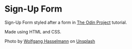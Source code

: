 # Sign-Up Form

Sign-Up Form styled after a form in [The Odin Project](https://www.theodinproject.com/lessons/node-path-intermediate-html-and-css-sign-up-form) tutorial.

Made using HTML and CSS.

Photo by [Wolfgang Hasselmann](https://unsplash.com/es/@wolfgang_hasselmann?utm_source=unsplash&utm_medium=referral&utm_content=creditCopyText) on [Unsplash](https://unsplash.com/t/experimental?utm_source=unsplash&utm_medium=referral&utm_content=creditCopyText)

  

